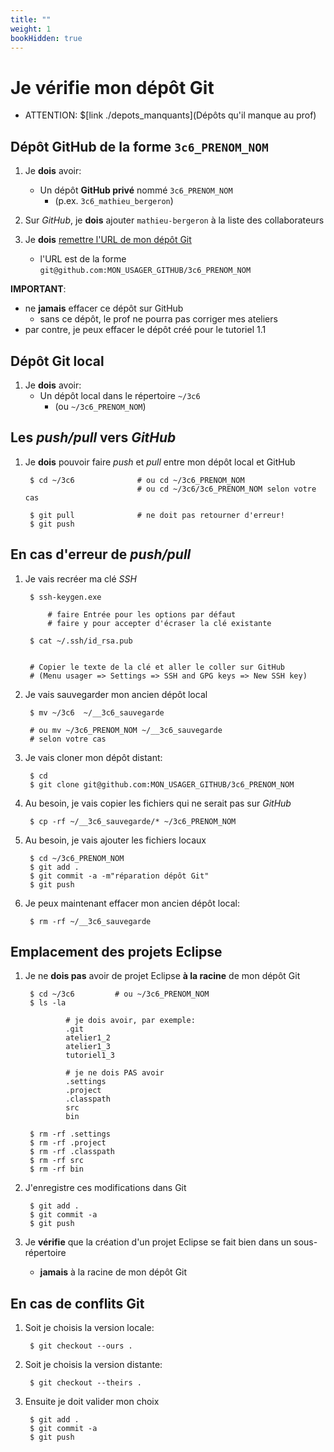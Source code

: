 ```yaml
---
title: ""
weight: 1
bookHidden: true
---
```



# Je vérifie mon dépôt Git

* ATTENTION: $[link ./depots_manquants](Dépôts qu'il manque au prof)

## Dépôt GitHub de la forme `3c6_PRENOM_NOM`

1. Je **dois** avoir:
    * Un dépôt **GitHub privé** nommé `3c6_PRENOM_NOM` 
        * (p.ex. `3c6_mathieu_bergeron`)

1. Sur *GitHub*, je **dois** ajouter `mathieu-bergeron` à la liste des collaborateurs

1. Je **dois** <a href="https://cmontmorency.moodle.decclic.qc.ca/mod/questionnaire/view.php?id=190583" target="_blank">remettre l'URL de mon dépôt Git</a>
    * l'URL est de la forme `git@github.com:MON_USAGER_GITHUB/3c6_PRENOM_NOM`


**IMPORTANT**: 

* ne **jamais** effacer ce dépôt sur GitHub
    * sans ce dépôt, le prof ne pourra pas corriger mes ateliers
* par contre, je peux effacer le dépôt créé pour le tutoriel 1.1

## Dépôt Git local

1. Je **dois** avoir:
    * Un dépôt local dans le répertoire `~/3c6`  
        * (ou `~/3c6_PRENOM_NOM`)

## Les *push/pull* vers *GitHub*

1. Je **dois** pouvoir faire *push* et *pull* entre mon dépôt local et GitHub

        $ cd ~/3c6              # ou cd ~/3c6_PRENOM_NOM
                                # ou cd ~/3c6/3c6_PRENOM_NOM selon votre cas

        $ git pull              # ne doit pas retourner d'erreur!
        $ git push

## En cas d'erreur de *push/pull*

1. Je vais recréer ma clé *SSH*

        $ ssh-keygen.exe

            # faire Entrée pour les options par défaut
            # faire y pour accepter d'écraser la clé existante

        $ cat ~/.ssh/id_rsa.pub


        # Copier le texte de la clé et aller le coller sur GitHub 
        # (Menu usager => Settings => SSH and GPG keys => New SSH key)

1. Je vais sauvegarder mon ancien dépôt local

        $ mv ~/3c6  ~/__3c6_sauvegarde    

        # ou mv ~/3c6_PRENOM_NOM ~/__3c6_sauvegarde 
        # selon votre cas

1. Je vais cloner mon dépôt distant:

        $ cd
        $ git clone git@github.com:MON_USAGER_GITHUB/3c6_PRENOM_NOM

1. Au besoin, je vais copier les fichiers qui ne serait pas sur *GitHub*

        $ cp -rf ~/__3c6_sauvegarde/* ~/3c6_PRENOM_NOM

1. Au besoin, je vais ajouter les fichiers locaux

        $ cd ~/3c6_PRENOM_NOM
        $ git add .
        $ git commit -a -m"réparation dépôt Git"
        $ git push

1. Je peux maintenant effacer mon ancien dépôt local:

        $ rm -rf ~/__3c6_sauvegarde



## Emplacement des projets Eclipse

1. Je ne **dois pas** avoir de projet Eclipse **à la racine** de mon dépôt Git

        $ cd ~/3c6         # ou ~/3c6_PRENOM_NOM
        $ ls -la

                # je dois avoir, par exemple:
                .git
                atelier1_2
                atelier1_3
                tutoriel1_3

                # je ne dois PAS avoir
                .settings
                .project
                .classpath
                src
                bin

        $ rm -rf .settings
        $ rm -rf .project
        $ rm -rf .classpath
        $ rm -rf src
        $ rm -rf bin

1. J'enregistre ces modifications dans Git

		$ git add .
		$ git commit -a
		$ git push


1. Je **vérifie** que la création d'un projet Eclipse se fait bien dans un sous-répertoire
    * **jamais** à la racine de mon dépôt Git

## En cas de conflits Git

1. Soit je choisis la version locale:

		$ git checkout --ours .

1. Soit je choisis la version distante:

		$ git checkout --theirs .

1. Ensuite je doit valider mon choix

		$ git add .
		$ git commit -a
		$ git push
